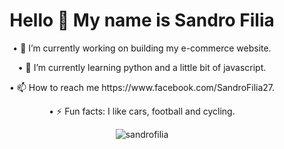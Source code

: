 <h1 align="center">Hello 👋 My name is Sandro Filia</h1>

<p align="center">•  🔭  I’m currently working on building my e-commerce website.</p>

<p align="center">• 🌱 I’m currently learning python and a little bit of javascript.</p>

<p align="center">• 📫 How to reach me https://www.facebook.com/SandroFilia27.</p>

<p align="center">• ⚡ Fun facts: I like cars, football and cycling.</p>


<p align="center"><img src="https://github-readme-stats.vercel.app/api/top-langs?username=SandroFilia777&show_icons=true&theme=dracula&hide_border=true&locale=en&layout=compact" alt="sandrofilia" /></p>

